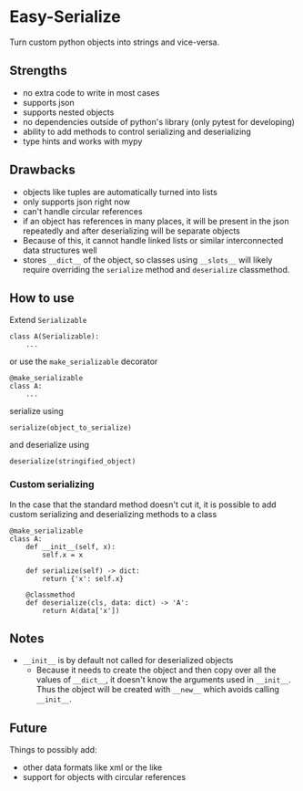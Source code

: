 
# Easy-Serialize

Turn custom python objects into strings and vice-versa.

## Strengths

- no extra code to write in most cases
- supports json
- supports nested objects
- no dependencies outside of python's library (only pytest for developing)
- ability to add methods to control serializing and deserializing
- type hints and works with mypy

## Drawbacks

- objects like tuples are automatically turned into lists
- only supports json right now
- can't handle circular references
- if an object has references in many places, it will be present in the json repeatedly and after deserializing will be separate objects
- Because of this, it cannot handle linked lists or similar interconnected data structures well
- stores `__dict__` of the object, so classes using `__slots__` will likely require overriding the `serialize` method and `deserialize` classmethod.

## How to use

Extend `Serializable`
```
class A(Serializable):
    ...
```

or use the `make_serializable` decorator
```
@make_serializable
class A:
    ...
```

serialize using
```
serialize(object_to_serialize)
```

and deserialize using
```
deserialize(stringified_object)
```

### Custom serializing

In the case that the standard method doesn't cut it, it is
possible to add custom serializing and deserializing methods to a class

```
@make_serializable
class A:
    def __init__(self, x):
        self.x = x

    def serialize(self) -> dict:
        return {'x': self.x}
    
    @classmethod
    def deserialize(cls, data: dict) -> 'A':
        return A(data['x'])
```

## Notes

- `__init__` is by default not called for deserialized objects
    - Because it needs to create the object and then copy over all the values of `__dict__`, it doesn't know the arguments used in `__init__`. Thus the object will be created with `__new__` which avoids calling `__init__`.

## Future

Things to possibly add:
- other data formats like xml or the like
- support for objects with circular references
